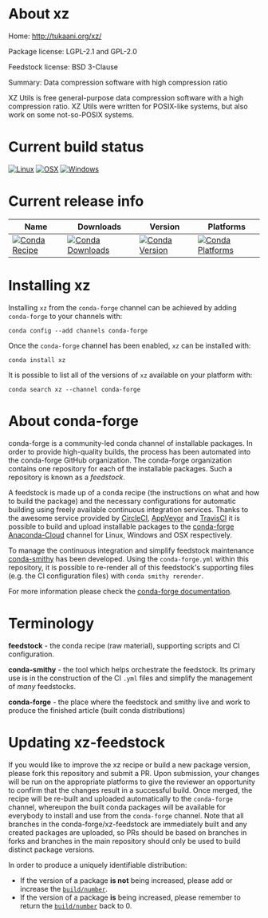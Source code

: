 About xz
========

Home: http://tukaani.org/xz/

Package license: LGPL-2.1 and GPL-2.0

Feedstock license: BSD 3-Clause

Summary: Data compression software with high compression ratio

XZ Utils is free general-purpose data compression software with a high
compression ratio. XZ Utils were written for POSIX-like systems, but also
work on some not-so-POSIX systems.


Current build status
====================

[![Linux](https://img.shields.io/circleci/project/github/conda-forge/xz-feedstock/master.svg?label=Linux)](https://circleci.com/gh/conda-forge/xz-feedstock)
[![OSX](https://img.shields.io/travis/conda-forge/xz-feedstock/master.svg?label=macOS)](https://travis-ci.org/conda-forge/xz-feedstock)
[![Windows](https://img.shields.io/appveyor/ci/conda-forge/xz-feedstock/master.svg?label=Windows)](https://ci.appveyor.com/project/conda-forge/xz-feedstock/branch/master)

Current release info
====================

| Name | Downloads | Version | Platforms |
| --- | --- | --- | --- |
| [![Conda Recipe](https://img.shields.io/badge/recipe-xz-green.svg)](https://anaconda.org/conda-forge/xz) | [![Conda Downloads](https://img.shields.io/conda/dn/conda-forge/xz.svg)](https://anaconda.org/conda-forge/xz) | [![Conda Version](https://img.shields.io/conda/vn/conda-forge/xz.svg)](https://anaconda.org/conda-forge/xz) | [![Conda Platforms](https://img.shields.io/conda/pn/conda-forge/xz.svg)](https://anaconda.org/conda-forge/xz) |

Installing xz
=============

Installing `xz` from the `conda-forge` channel can be achieved by adding `conda-forge` to your channels with:

```
conda config --add channels conda-forge
```

Once the `conda-forge` channel has been enabled, `xz` can be installed with:

```
conda install xz
```

It is possible to list all of the versions of `xz` available on your platform with:

```
conda search xz --channel conda-forge
```


About conda-forge
=================

conda-forge is a community-led conda channel of installable packages.
In order to provide high-quality builds, the process has been automated into the
conda-forge GitHub organization. The conda-forge organization contains one repository
for each of the installable packages. Such a repository is known as a *feedstock*.

A feedstock is made up of a conda recipe (the instructions on what and how to build
the package) and the necessary configurations for automatic building using freely
available continuous integration services. Thanks to the awesome service provided by
[CircleCI](https://circleci.com/), [AppVeyor](https://www.appveyor.com/)
and [TravisCI](https://travis-ci.org/) it is possible to build and upload installable
packages to the [conda-forge](https://anaconda.org/conda-forge)
[Anaconda-Cloud](https://anaconda.org/) channel for Linux, Windows and OSX respectively.

To manage the continuous integration and simplify feedstock maintenance
[conda-smithy](https://github.com/conda-forge/conda-smithy) has been developed.
Using the ``conda-forge.yml`` within this repository, it is possible to re-render all of
this feedstock's supporting files (e.g. the CI configuration files) with ``conda smithy rerender``.

For more information please check the [conda-forge documentation](https://conda-forge.org/docs/).

Terminology
===========

**feedstock** - the conda recipe (raw material), supporting scripts and CI configuration.

**conda-smithy** - the tool which helps orchestrate the feedstock.
                   Its primary use is in the construction of the CI ``.yml`` files
                   and simplify the management of *many* feedstocks.

**conda-forge** - the place where the feedstock and smithy live and work to
                  produce the finished article (built conda distributions)


Updating xz-feedstock
=====================

If you would like to improve the xz recipe or build a new
package version, please fork this repository and submit a PR. Upon submission,
your changes will be run on the appropriate platforms to give the reviewer an
opportunity to confirm that the changes result in a successful build. Once
merged, the recipe will be re-built and uploaded automatically to the
`conda-forge` channel, whereupon the built conda packages will be available for
everybody to install and use from the `conda-forge` channel.
Note that all branches in the conda-forge/xz-feedstock are
immediately built and any created packages are uploaded, so PRs should be based
on branches in forks and branches in the main repository should only be used to
build distinct package versions.

In order to produce a uniquely identifiable distribution:
 * If the version of a package **is not** being increased, please add or increase
   the [``build/number``](https://conda.io/docs/user-guide/tasks/build-packages/define-metadata.html#build-number-and-string).
 * If the version of a package **is** being increased, please remember to return
   the [``build/number``](https://conda.io/docs/user-guide/tasks/build-packages/define-metadata.html#build-number-and-string)
   back to 0.
